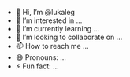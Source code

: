 - 👋 Hi, I’m @lukaleg
- 👀 I’m interested in ...
- 🌱 I’m currently learning ...
- 💞️ I’m looking to collaborate on ...
- 📫 How to reach me ...
- 😄 Pronouns: ...
- ⚡ Fun fact: ...

<!---
lukaleg/lukaleg is a ✨ special ✨ repository because its `README.md` (this file) appears on your GitHub profile.
You can click the Preview link to take a look at your changes.
--->
